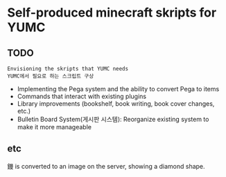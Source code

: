 # Self-produced minecraft skripts for YUMC

## TODO

```
Envisioning the skripts that YUMC needs
YUMC에서 필요로 하는 스크립트 구상
```

- Implementing the Pega system and the ability to convert Pega to items
- Commands that interact with existing plugins
- Library improvements (bookshelf, book writing, book cover changes, etc.)
- Bulletin Board System(게시판 시스템): Reorganize existing system to make it more manageable


## etc
鏝 is converted to an image on the server, showing a diamond shape.
